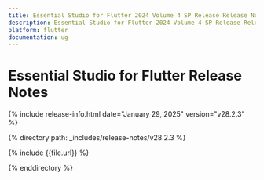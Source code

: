 ```yaml
---
title: Essential Studio for Flutter 2024 Volume 4 SP Release Release Notes  
description: Essential Studio for Flutter 2024 Volume 4 SP Release Release Notes  
platform: flutter
documentation: ug
---
```


# Essential Studio for Flutter  Release Notes  

{% include release-info.html date="January 29, 2025"  version="v28.2.3" %}

{% directory path: _includes/release-notes/v28.2.3 %}

{% include {{file.url}} %}

{% enddirectory %}